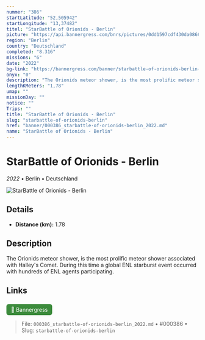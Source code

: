 ```yaml
---
nummer: "386"
startLatitude: "52,505942"
startLongitude: "13,37482"
titel: "StarBattle of Orionids - Berlin"
picture: "https://api.bannergress.com/bnrs/pictures/0dd1597cdf430da0866d0818fd39a212"
region: "Berlin"
country: "Deutschland"
completed: "8.316"
missions: "6"
date: "2022"
bg-link: "https://bannergress.com/banner/starbattle-of-orionids-berlin-a311"
onyx: "0"
description: "The Orionids meteor shower, is the most prolific meteor shower associated with Halley's Comet. During this time a global ENL starburst event occurred with hundreds of ENL agents participating."
lengthKMeters: "1,78"
umap: ""
missionDay: ""
notice: ""
Trips: ""
title: "StarBattle of Orionids - Berlin"
slug: "starbattle-of-orionids-berlin"
href: "banner/000386_starbattle-of-orionids-berlin_2022.md"
name: "StarBattle of Orionids - Berlin"
---
```

# StarBattle of Orionids - Berlin

*2022* • Berlin • Deutschland

![StarBattle of Orionids - Berlin](https://api.bannergress.com/bnrs/pictures/0dd1597cdf430da0866d0818fd39a212)



## Details
- **Distance (km):** 1.78






## Description
The Orionids meteor shower, is the most prolific meteor shower associated with Halley's Comet. During this time a global ENL starburst event occurred with hundreds of ENL agents participating.



## Links
<a href="https://bannergress.com/banner/starbattle-of-orionids-berlin-a311" style="display:inline-block;margin:6px 8px 0 0;padding:6px 12px;background:#3c8b3c;color:#fff;text-decoration:none;border-radius:6px;">🔗 Bannergress</a>




> File: `000386_starbattle-of-orionids-berlin_2022.md` • #000386 • Slug: `starbattle-of-orionids-berlin`
